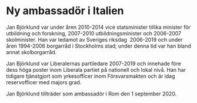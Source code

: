 # Ny ambassadör i Italien

Jan Björklund var under åren 2010-2014 vice statsminister tillika minister för utbildning och forskning, 2007-2010 utbildningsminister och 2006-2007 skolminister. Han var ledamot av Sveriges riksdag  2006-2019 och under åren 1994-2006 borgarråd i Stockholms stad; under denna tid var han bland annat skolborgarråd.

Jan Björklund var Liberalernas partiledare 2007-2019 och innehade före dess höga poster inom Liberala partiet på nationell och lokal nivå. Han har tidigare tjänstgjort som yrkesofficer inom Försvarsmakten och är idag reservofficer med majors grad.

Jan Björklund tillträder som ambassadör i Rom den 1 september 2020.

